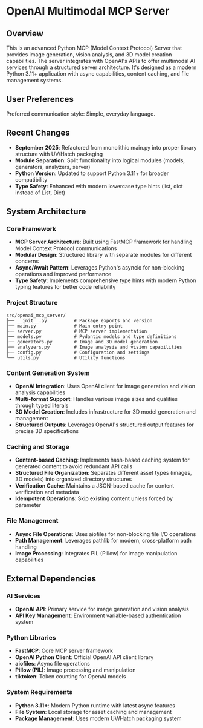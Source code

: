 # OpenAI Multimodal MCP Server

## Overview

This is an advanced Python MCP (Model Context Protocol) Server that provides image generation, vision analysis, and 3D model creation capabilities. The server integrates with OpenAI's APIs to offer multimodal AI services through a structured server architecture. It's designed as a modern Python 3.11+ application with async capabilities, content caching, and file management systems.

## User Preferences

Preferred communication style: Simple, everyday language.

## Recent Changes

- **September 2025**: Refactored from monolithic main.py into proper library structure with UV/Hatch packaging
- **Module Separation**: Split functionality into logical modules (models, generators, analyzers, server)
- **Python Version**: Updated to support Python 3.11+ for broader compatibility
- **Type Safety**: Enhanced with modern lowercase type hints (list, dict instead of List, Dict)

## System Architecture

### Core Framework
- **MCP Server Architecture**: Built using FastMCP framework for handling Model Context Protocol communications
- **Modular Design**: Structured library with separate modules for different concerns
- **Async/Await Pattern**: Leverages Python's asyncio for non-blocking operations and improved performance
- **Type Safety**: Implements comprehensive type hints with modern Python typing features for better code reliability

### Project Structure
```
src/openai_mcp_server/
├── __init__.py          # Package exports and version
├── main.py              # Main entry point
├── server.py            # MCP server implementation
├── models.py            # Pydantic models and type definitions
├── generators.py        # Image and 3D model generation
├── analyzers.py         # Image analysis and vision capabilities
├── config.py            # Configuration and settings
└── utils.py             # Utility functions
```

### Content Generation System
- **OpenAI Integration**: Uses OpenAI client for image generation and vision analysis capabilities
- **Multi-format Support**: Handles various image sizes and qualities through typed literals
- **3D Model Creation**: Includes infrastructure for 3D model generation and management
- **Structured Outputs**: Leverages OpenAI's structured output features for precise 3D specifications

### Caching and Storage
- **Content-based Caching**: Implements hash-based caching system for generated content to avoid redundant API calls
- **Structured File Organization**: Separates different asset types (images, 3D models) into organized directory structures
- **Verification Cache**: Maintains a JSON-based cache for content verification and metadata
- **Idempotent Operations**: Skip existing content unless forced by parameter

### File Management
- **Async File Operations**: Uses aiofiles for non-blocking file I/O operations
- **Path Management**: Leverages pathlib for modern, cross-platform path handling
- **Image Processing**: Integrates PIL (Pillow) for image manipulation capabilities

## External Dependencies

### AI Services
- **OpenAI API**: Primary service for image generation and vision analysis
- **API Key Management**: Environment variable-based authentication system

### Python Libraries
- **FastMCP**: Core MCP server framework
- **OpenAI Python Client**: Official OpenAI API client library
- **aiofiles**: Async file operations
- **Pillow (PIL)**: Image processing and manipulation
- **tiktoken**: Token counting for OpenAI models

### System Requirements
- **Python 3.11+**: Modern Python runtime with latest async features
- **File System**: Local storage for asset caching and management
- **Package Management**: Uses modern UV/Hatch packaging system